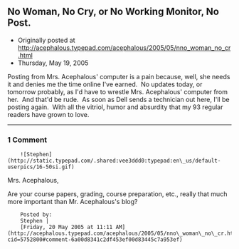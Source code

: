 ## No Woman, No Cry, or No Working Monitor, No Post.  

 * Originally posted at http://acephalous.typepad.com/acephalous/2005/05/nno_woman_no_cr.html
 * Thursday, May 19, 2005



Posting from Mrs. Acephalous' computer is a pain because, well, she needs it and denies me the time online I've earned.  No updates today, or tomorrow probably, as I'd have to wrestle Mrs. Acephalous' computer from her.  And that'd be rude.  As soon as Dell sends a technician out here, I'll be posting again.  With all the vitriol, humor and absurdity that my 93 regular readers have grown to love.  

		

* * *

### 1 Comment 

		

                
[]()

	

		![Stephen](http://static.typepad.com/.shared:vee3ddd0:typepad:en\_us/default-userpics/16-50si.gif)
	

	

		

Mrs. Acephalous,

Are your course papers, grading, course preparation, etc., really that much more important than Mr. Acephalous's blog?

	

		Posted by:
		Stephen |
		[Friday, 20 May 2005 at 11:11 AM](http://acephalous.typepad.com/acephalous/2005/05/nno\_woman\_no\_cr.html?cid=5752800#comment-6a00d8341c2df453ef00d83445c7a953ef)

		

        